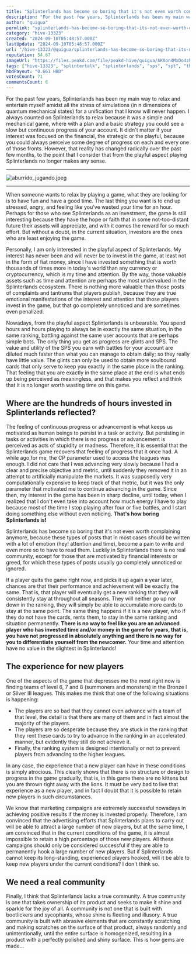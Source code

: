 ```yaml
---
title: "Splinterlands has become so boring that it's not even worth complaining about anymore!"
description: "For the past few years, Splinterlands has been my main way to relax and entertain myself amidst all the stress of simulations (in n dimensions of quan..."
author: "quigua"
permlink: "splinterlands-has-become-so-boring-that-its-not-even-worth-complaining-about-anymore"
category: "hive-13323"
created: "2024-09-10T05:48:57.000Z"
lastUpdate: "2024-09-10T05:48:57.000Z"
url: "/hive-13323/@quigua/splinterlands-has-become-so-boring-that-its-not-even-worth-complaining-about-anymore"
reputation: 54.67
imageUrl: "https://files.peakd.com/file/peakd-hive/quigua/AKAon4MxDo4zhz18wnCjkLwBKaAGRXQhkxw8nTiiRD2SEvQVRemcUCS6kjgVWDP.jpeg"
tags: ["hive-13323", "splintertalk", "splinterlands", "sps", "spt", "thgaming", "blockchaingaming"]
hbdPayout: "0.661 HBD"
votesCount: 71
commentsCount: 6
---
```


For the past few years, Splinterlands has been my main way to relax and entertain myself amidst all the stress of simulations (in n dimensions of quantum mechanical states) for a unification that I know will never happen. I always counted on Splinterlands to relax because it was a simple and mechanical game, where with a plan and a basic strategy you could see a slow but continuous progress of your account. It didn't matter if your interest was focused on the financial, the strategic or the playful, because you could always perceive some degree of progress on each and every one of those fronts. However, that reality has changed radically over the past few months, to the point that I consider that from the playful aspect playing Splinterlands no longer makes any sense.

-----

![aburrido_jugando.jpeg](https://files.peakd.com/file/peakd-hive/quigua/AKAon4MxDo4zhz18wnCjkLwBKaAGRXQhkxw8nTiiRD2SEvQVRemcUCS6kjgVWDP.jpeg)

------



When someone wants to relax by playing a game, what they are looking for is to have fun and have a good time. The last thing you want is to end up stressed, angry, and feeling like you've wasted your time for an hour. Perhaps for those who see Splinterlands as an investment, the game is still interesting because they have the hope or faith that in some not-too-distant future their assets will appreciate, and with it comes the reward for so much effort. But without a doubt, in the current situation, investors are the ones who are least enjoying the game.

Personally, I am only interested in the playful aspect of Splinterlands. My interest has never been and will never be to invest in the game, at least not in the form of fiat money, since I have invested something that is worth thousands of times more in today's world than any currency or cryptocurrency, which is my time and attention. By the way, those valuable assets such as time and attention are perhaps the most undervalued in the Splinterlands ecosystem. There is nothing more valuable than those posts of complaints and tantrums that players publish, because they are true emotional manifestations of the interest and attention that those players invest in the game, but that go completely unnoticed and are sometimes even penalized.

Nowadays, from the playful aspect Splinterlands is unbearable. You spend hours and hours playing to always be in exactly the same situation, in the same ranking, battling against the same user accounts that are perhaps simple bots. The only thing you get as progress are glints and SPS. The value and utility of the SPS you earn with battles for your account are diluted much faster than what you can manage to obtain daily; so they really have little value. The glints can only be used to obtain more soulbound cards that only serve to keep you exactly in the same place in the ranking. That feeling that you are exactly in the same place at the end is what ends up being perceived as meaningless, and that makes you reflect and think that it is no longer worth wasting time on this game.

## Where are the hundreds of hours invested in Splinterlands reflected?

The feeling of continuous progress or advancement is what keeps us motivated as human beings to persist in a task or activity. But persisting in tasks or  activities in which there is no progress or advancement is perceived as acts of stupidity or madness. Therefore, it is essential that the Splinterlands game recovers that feeling of progress that it once had. A while ago,for me, the CP parameter used to access the leagues was enough. I did not care that I was advancing very slowly because I had a clear and precise objective and metric, until suddenly they removed it in an attempt to artificially manipulate the markets. It was supposedly very computationally expensive to keep track of that metric, but it was the only parameter that motivated me to continue advancing in the game. Since then, my interest in the game has been in sharp decline, until today, when I realized that I don't even take into account how much energy I have to play because most of the time I stop playing after four or five battles, and I start doing something else without even noticing. **That's how boring Splinterlands is!**

Splinterlands has become so boring that it's not even worth complaining anymore, because these types of posts that in most cases should be written with a lot of emotion (hey! attention and time), become a pain to write and even more so to have to read them. Luckily in Splinterlands there is no real community, except for those that are motivated by financial interests or greed, for which these types of posts usually go completely unnoticed or ignored.

If a player quits the game right now, and picks it up again a year later, chances are that their performance and achievement will be exactly the same. That is, that player will eventually get a new ranking that they will consistently stay at throughout all seasons. They will neither go up nor down in the ranking, they will simply be able to accumulate more cards to stay at the same point. The same thing happens if it is a new player, who if they do not have the cards, rents them, to stay in the same ranking and situation permanently. **There is no way to feel like you are an advanced player who has invested time and/or money in the game for years, that is, you have not progressed in absolutely anything and there is no way for you to differentiate yourself from the newcomer.** Your time and attention have no value in the slightest in Splinterlands!

## The experience for new players

One of the aspects of the game that depresses me the most right now is finding teams of level 6, 7 and 8 (summoners and monsters) in the Bronze I or Silver III leagues. This makes me think that one of the following situations is happening:
- The players are so bad that they cannot even advance with a team of that level, the detail is that there are many of them and in fact almost the majority of the players.
- The players are so desperate because they are stuck in the ranking that they rent these cards to try to advance in the ranking in an accelerated manner, but evidently they still do not achieve it.
- Finally, the ranking system is designed intentionally or not to prevent players from advancing to the higher leagues.

In any case, the experience that a new player can have in these conditions is simply atrocious. This clearly shows that there is no structure or design to progress in the game gradually, that is, in this game there are no kittens but you are thrown right away with the lions. It must be very bad to live that experience as a new player, and in fact I doubt that it is possible to retain new players in such circumstances.

We know that marketing campaigns are extremely successful nowadays in achieving positive results if the money is invested properly. Therefore, I am convinced that the advertising efforts that Splinterlands plans to carry out will be able to attract a large number of new players, but at the same time, I am convinced that in the current conditions of the game, it is almost impossible to retain a high percentage of those new players. All these campaigns should only be considered successful if they are able to permanently hook a large number of new players. But if Splinterlands cannot keep its long-standing, experienced players hooked, will it be able to keep new players under the current conditions? I don't think so.

## We need a real community

Finally, I think that Splinterlands lacks a true community. A true community is one that takes ownership of its product and seeks to make it shine and sparkle for the joy of all. A community is not one that is built with bootlickers and sycophants, whose shine is fleeting and illusory. A true community is built with abrasive elements that are constantly scratching and making scratches on the surface of that product, always randomly and unintentionally, until the entire surface is homogenized, resulting in a product with a perfectly polished and shiny surface. This is how gems are made...


